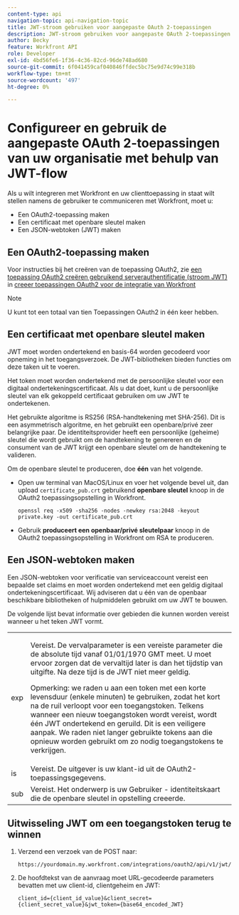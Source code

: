 ```yaml
---
content-type: api
navigation-topic: api-navigation-topic
title: JWT-stroom gebruiken voor aangepaste OAuth 2-toepassingen
description: JWT-stroom gebruiken voor aangepaste OAuth 2-toepassingen
author: Becky
feature: Workfront API
role: Developer
exl-id: 4bd56fe6-1f36-4c36-82cd-96de748ad680
source-git-commit: 6f041459caf040846ffdec5bc75e9d74c99e318b
workflow-type: tm+mt
source-wordcount: '497'
ht-degree: 0%

---
```


# Configureer en gebruik de aangepaste OAuth 2-toepassingen van uw organisatie met behulp van JWT-flow

Als u wilt integreren met Workfront en uw clienttoepassing in staat wilt stellen namens de gebruiker te communiceren met Workfront, moet u:

* Een OAuth2-toepassing maken
* Een certificaat met openbare sleutel maken
* Een JSON-webtoken (JWT) maken

## Een OAuth2-toepassing maken

Voor instructies bij het creëren van de toepassing OAuth2, zie [ een toepassing OAuth2 creëren gebruikend serverauthentificatie (stroom JWT) ](../../administration-and-setup/configure-integrations/create-oauth-application.md#create2) in [ creeer toepassingen OAuth2 voor de integratie van Workfront ](../../administration-and-setup/configure-integrations/create-oauth-application.md)

>[!NOTE]
>
>U kunt tot een totaal van tien Toepassingen OAuth2 in één keer hebben.

## Een certificaat met openbare sleutel maken

JWT moet worden ondertekend en basis-64 worden gecodeerd voor opneming in het toegangsverzoek. De JWT-bibliotheken bieden functies om deze taken uit te voeren.

Het token moet worden ondertekend met de persoonlijke sleutel voor een digitaal ondertekeningscertificaat. Als u dat doet, kunt u de persoonlijke sleutel van elk gekoppeld certificaat gebruiken om uw JWT te ondertekenen.

Het gebruikte algoritme is RS256 (RSA-handtekening met SHA-256). Dit is een asymmetrisch algoritme, en het gebruikt een openbare/privé zeer belangrijke paar. De identiteitsprovider heeft een persoonlijke (geheime) sleutel die wordt gebruikt om de handtekening te genereren en de consument van de JWT krijgt een openbare sleutel om de handtekening te valideren.

Om de openbare sleutel te produceren, doe **één** van het volgende.

* Open uw terminal van MacOS/Linux en voer het volgende bevel uit, dan upload `certificate_pub.crt` gebruikend **openbare sleutel** knoop in de OAuth2 toepassingsopstelling in Workfront.

  <!-- [Copy](javascript:void(0);) -->
  <pre><code>openssl req -x509 -sha256 -nodes -newkey rsa:2048 -keyout private.key -out certificate_pub.crt</code></pre>

* Gebruik **produceert een openbaar/privé sleutelpaar** knoop in de OAuth2 toepassingsopstelling in Workfront om RSA te produceren.

## Een JSON-webtoken maken

Een JSON-webtoken voor verificatie van serviceaccount vereist een bepaalde set claims en moet worden ondertekend met een geldig digitaal ondertekeningscertificaat. Wij adviseren dat u één van de openbaar beschikbare bibliotheken of hulpmiddelen gebruikt om uw JWT te bouwen.

De volgende lijst bevat informatie over gebieden die kunnen worden vereist wanneer u het teken JWT vormt.

<table style="table-layout:auto"> 
 <col> 
 <col> 
 <tbody> 
  <tr> 
   <td role="rowheader">exp</td> 
   <td> <p>Vereist. De vervalparameter is een vereiste parameter die de absolute tijd vanaf 01/01/1970 GMT meet. U moet ervoor zorgen dat de vervaltijd later is dan het tijdstip van uitgifte. Na deze tijd is de JWT niet meer geldig. </p> <p>Opmerking: we raden u aan een token met een korte levensduur (enkele minuten) te gebruiken, zodat het kort na de ruil verloopt voor een toegangstoken. Telkens wanneer een nieuw toegangstoken wordt vereist, wordt één JWT ondertekend en geruild. Dit is een veiligere aanpak. We raden niet langer gebruikte tokens aan die opnieuw worden gebruikt om zo nodig toegangstokens te verkrijgen.</p> </td> 
  </tr> 
  <tr> 
   <td role="rowheader">is</td> 
   <td>Vereist. De uitgever is uw klant-id uit de OAuth2-toepassingsgegevens.</td> 
  </tr> 
  <tr> 
   <td role="rowheader">sub</td> 
   <td>Vereist. Het onderwerp is uw Gebruiker - identiteitskaart die de openbare sleutel in opstelling creeerde.</td> 
  </tr> 
 </tbody> 
</table>

## Uitwisseling JWT om een toegangstoken terug te winnen

1. Verzend een verzoek van de POST naar:

   <!-- [Copy](javascript:void(0);) -->
   <pre><code>https://yourdomain.my.workfront.com/integrations/oauth2/api/v1/jwt/exchange</code></pre>

1. De hoofdtekst van de aanvraag moet URL-gecodeerde parameters bevatten met uw client-id, clientgeheim en JWT:

   <!-- [Copy](javascript:void(0);) -->
   <pre><code>client_id={client_id_value}&client_secret={client_secret_value}&jwt_token={base64_encoded_JWT}</code></pre>

 
